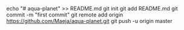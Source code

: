 echo "# aqua-planet" >> README.md
git init
git add README.md
git commit -m "first commit"
git remote add origin https://github.com/Maeja/aqua-planet.git
git push -u origin master
